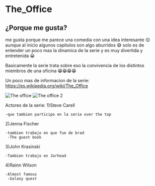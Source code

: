 # The_Office
## ¿Porque me gusta?
me gusta porque me parece una comedia con una idea interesante 😌 aunque al inicio algunos capitulos son algo aburridos 😅 solo es de entender un poco mas la dinamica de la serie y es muy divertida y entretenida 😀

Basicamente la serie trata sobre eso la convivencia de los distintos miembros de una oficina 😁😁😁😁

Un poco mas de informacion de la serie: https://es.wikipedia.org/wiki/The_Office

![The office](https://user-images.githubusercontent.com/114964339/218775584-85252cb6-7cb3-4265-b9e4-a81fa8986d2a.jpg)
![The office 2](https://user-images.githubusercontent.com/114964339/218780901-7053c8d4-3db8-4a00-93c1-c578346f36a0.jpg)


Actores de la serie:
  1)Steve Carell
  
    -que tambien participo en la serie over the top
  
  2)Jenna Fischer
  
    -tambien trabajo en que fue de brad 
     -The guest book
  
  3)John Krasinski
  
    -Tambien trabajo en Jarhead
  
  4)Rainn Wilson
  
    -Almost famous
     -Galaxy quest

